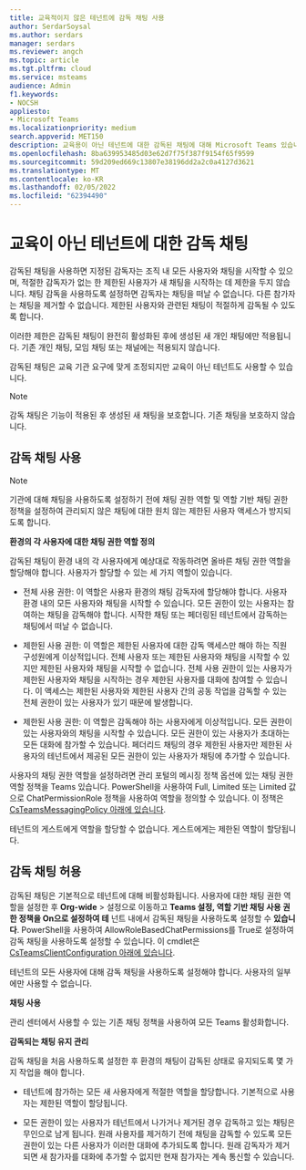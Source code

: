 ```yaml
---
title: 교육적이지 않은 테넌트에 감독 채팅 사용
author: SerdarSoysal
ms.author: serdars
manager: serdars
ms.reviewer: angch
ms.topic: article
ms.tgt.pltfrm: cloud
ms.service: msteams
audience: Admin
f1.keywords:
- NOCSH
appliesto:
- Microsoft Teams
ms.localizationpriority: medium
search.appverid: MET150
description: 교육용이 아닌 테넌트에 대한 감독된 채팅에 대해 Microsoft Teams 있습니다.
ms.openlocfilehash: 8ba639953485d03e62d7f75f387f9154f65f9599
ms.sourcegitcommit: 59d209ed669c13807e38196dd2a2c0a4127d3621
ms.translationtype: MT
ms.contentlocale: ko-KR
ms.lasthandoff: 02/05/2022
ms.locfileid: "62394490"
---
```

# <a name="supervised-chats-for-non-educational-tenants"></a>교육이 아닌 테넌트에 대한 감독 채팅

감독된 채팅을 사용하면 지정된 감독자는 조직 내 모든 사용자와 채팅을 시작할 수 있으며, 적절한 감독자가 없는 한 제한된 사용자가 새 채팅을 시작하는 데 제한을 두지 않습니다. 채팅 감독을 사용하도록 설정하면 감독자는 채팅을 떠날 수 없습니다. 다른 참가자는 채팅을 제거할 수 없습니다. 제한된 사용자와 관련된 채팅이 적절하게 감독될 수 있도록 합니다.

이러한 제한은 감독된 채팅이 완전히 활성화된 후에 생성된 새 개인 채팅에만 적용됩니다. 기존 개인 채팅, 모임 채팅 또는 채널에는 적용되지 않습니다.

감독된 채팅은 교육 기관 요구에 맞게 조정되지만 교육이 아닌 테넌트도 사용할 수 있습니다.

> [!NOTE]
> 감독 채팅은 기능이 적용된 후 생성된 새 채팅을 보호합니다. 기존 채팅을 보호하지 않습니다.

## <a name="enable-supervised-chat"></a>감독 채팅 사용

> [!NOTE]
> 기관에 대해 채팅을 사용하도록 설정하기 전에 채팅 권한 역할 및 역할 기반 채팅 권한 정책을 설정하여 관리되지 않은 채팅에 대한 원치 않는 제한된 사용자 액세스가 방지되도록 합니다.

**환경의 각 사용자에 대한 채팅 권한 역할 정의**

감독된 채팅이 환경 내의 각 사용자에게 예상대로 작동하려면 올바른 채팅 권한 역할을 할당해야 합니다. 사용자가 할당할 수 있는 세 가지 역할이 있습니다.

- 전체 사용 권한: 이 역할은 사용자 환경의 채팅 감독자에 할당해야 합니다. 사용자 환경 내의 모든 사용자와 채팅을 시작할 수 있습니다. 모든 권한이 있는 사용자는 참여하는 채팅을 감독해야 합니다. 시작한 채팅 또는 페더링된 테넌트에서 감독하는 채팅에서 떠날 수 없습니다.

- 제한된 사용 권한: 이 역할은 제한된 사용자에 대한 감독 액세스만 해야 하는 직원 구성원에게 이상적입니다. 전체 사용자 또는 제한된 사용자와 채팅을 시작할 수 있지만 제한된 사용자와 채팅을 시작할 수 없습니다. 전체 사용 권한이 있는 사용자가 제한된 사용자와 채팅을 시작하는 경우 제한된 사용자를 대화에 참여할 수 있습니다. 이 액세스는 제한된 사용자와 제한된 사용자 간의 공동 작업을 감독할 수 있는 전체 권한이 있는 사용자가 있기 때문에 발생합니다.

- 제한된 사용 권한: 이 역할은 감독해야 하는 사용자에게 이상적입니다. 모든 권한이 있는 사용자와의 채팅을 시작할 수 있습니다. 모든 권한이 있는 사용자가 초대하는 모든 대화에 참가할 수 있습니다. 페더리드 채팅의 경우 제한된 사용자만 제한된 사용자의 테넌트에서 제공된 모든 권한이 있는 사용자가 채팅에 추가할 수 있습니다.

사용자의 채팅 권한 역할을 설정하려면 관리 포털의 메시징 정책  옵션에 있는 채팅 권한 역할 정책을 Teams 있습니다. PowerShell을 사용하여 Full, Limited 또는 Limited 값으로 ChatPermissionRole 정책을 사용하여 역할을 정의할 수 있습니다. 이 정책은 [CsTeamsMessagingPolicy 아래에 있습니다](/powershell/module/skype/set-csteamsmessagingpolicy?view=skype-ps).

테넌트의 게스트에게 역할을 할당할 수 없습니다. 게스트에게는 제한된 역할이 할당됩니다.

## <a name="allow-supervised-chat"></a>감독 채팅 허용

감독된 채팅은 기본적으로 테넌트에 대해 비활성화됩니다. 사용자에 대한 채팅 권한 역할을 설정한 후 **Org-wide** >  설정으로 이동하고 **Teams 설정, 역할 기반 채팅 사용 권한 정책을 On으로 설정하여 테** 넌트 내에서 감독된 채팅을  사용하도록 설정할 수 **있습니다**. PowerShell을 사용하여 AllowRoleBasedChatPermissions를 True로 설정하여 감독 채팅을 사용하도록 설정할 수 있습니다. 이 cmdlet은 [CsTeamsClientConfiguration 아래에 있습니다](/powershell/module/skype/set-csteamsclientconfiguration?view=skype-ps).

테넌트의 모든 사용자에 대해 감독 채팅을 사용하도록 설정해야 합니다. 사용자의 일부에만 사용할 수 없습니다.

**채팅 사용**

관리 센터에서 사용할 수 있는 기존 채팅 정책을 사용하여 모든 Teams 활성화합니다.

**감독되는 채팅 유지 관리**

감독 채팅을 처음 사용하도록 설정한 후 환경의 채팅이 감독된 상태로 유지되도록 몇 가지 작업을 해야 합니다.

- 테넌트에 참가하는 모든 새 사용자에게 적절한 역할을 할당합니다. 기본적으로 사용자는 제한된 역할이 할당됩니다.

- 모든 권한이 있는 사용자가 테넌트에서 나가거나 제거된 경우 감독하고 있는 채팅은 무인으로 남게 됩니다. 원래 사용자를 제거하기 전에 채팅을 감독할 수 있도록 모든 권한이 있는 다른 사용자가 이러한 대화에 추가되도록 합니다. 원래 감독자가 제거되면 새 참가자를 대화에 추가할 수 없지만 현재 참가자는 계속 통신할 수 있습니다.
